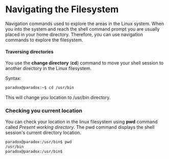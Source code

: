 
# Navigating the Filesystem

Navigation commands used to explore the areas in the Linux system. When you into the system and reach the shell command prompt you are usually placed in your home directory. Therefore, you can use navigation commands to explore the filesystem.


#### Traversing directories

You use the **change directory** (**cd**) command to move your shell session to another directory in the Linux filesystem.

Syntax:

```bash
paradox@paradox:~$ cd /usr/bin
```

This will change you location to /usr/bin directory.



### Checking you current location

You can check your location in the linux filesystem using **pwd** command called *Present working directory*. The pwd command displays the shell session's current directory location.


```bash
paradox@paradox:/usr/bin$ pwd
/usr/bin
paradox@paradox:/usr/bin$
```